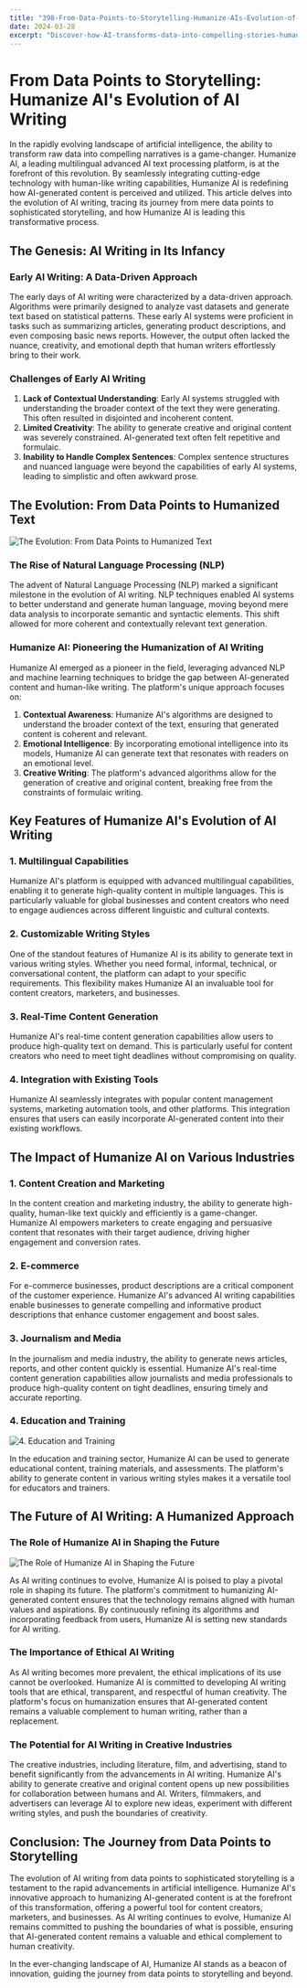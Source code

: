 ```yaml
---
title: "398-From-Data-Points-to-Storytelling-Humanize-AIs-Evolution-of-AI-Writing"
date: 2024-03-28
excerpt: "Discover-how-AI-transforms-data-into-compelling-stories-humanizing-its-evolution-in-writing"
---
```


# From Data Points to Storytelling: Humanize AI's Evolution of AI Writing

In the rapidly evolving landscape of artificial intelligence, the ability to transform raw data into compelling narratives is a game-changer. Humanize AI, a leading multilingual advanced AI text processing platform, is at the forefront of this revolution. By seamlessly integrating cutting-edge technology with human-like writing capabilities, Humanize AI is redefining how AI-generated content is perceived and utilized. This article delves into the evolution of AI writing, tracing its journey from mere data points to sophisticated storytelling, and how Humanize AI is leading this transformative process.

## The Genesis: AI Writing in Its Infancy

### Early AI Writing: A Data-Driven Approach

The early days of AI writing were characterized by a data-driven approach. Algorithms were primarily designed to analyze vast datasets and generate text based on statistical patterns. These early AI systems were proficient in tasks such as summarizing articles, generating product descriptions, and even composing basic news reports. However, the output often lacked the nuance, creativity, and emotional depth that human writers effortlessly bring to their work.

### Challenges of Early AI Writing

1. **Lack of Contextual Understanding**: Early AI systems struggled with understanding the broader context of the text they were generating. This often resulted in disjointed and incoherent content.
2. **Limited Creativity**: The ability to generate creative and original content was severely constrained. AI-generated text often felt repetitive and formulaic.
3. **Inability to Handle Complex Sentences**: Complex sentence structures and nuanced language were beyond the capabilities of early AI systems, leading to simplistic and often awkward prose.

## The Evolution: From Data Points to Humanized Text

![The Evolution: From Data Points to Humanized Text](/images/09.jpeg)


### The Rise of Natural Language Processing (NLP)

The advent of Natural Language Processing (NLP) marked a significant milestone in the evolution of AI writing. NLP techniques enabled AI systems to better understand and generate human language, moving beyond mere data analysis to incorporate semantic and syntactic elements. This shift allowed for more coherent and contextually relevant text generation.

### Humanize AI: Pioneering the Humanization of AI Writing

Humanize AI emerged as a pioneer in the field, leveraging advanced NLP and machine learning techniques to bridge the gap between AI-generated content and human-like writing. The platform's unique approach focuses on:

1. **Contextual Awareness**: Humanize AI's algorithms are designed to understand the broader context of the text, ensuring that generated content is coherent and relevant.
2. **Emotional Intelligence**: By incorporating emotional intelligence into its models, Humanize AI can generate text that resonates with readers on an emotional level.
3. **Creative Writing**: The platform's advanced algorithms allow for the generation of creative and original content, breaking free from the constraints of formulaic writing.

## Key Features of Humanize AI's Evolution of AI Writing

### 1. Multilingual Capabilities

Humanize AI's platform is equipped with advanced multilingual capabilities, enabling it to generate high-quality content in multiple languages. This is particularly valuable for global businesses and content creators who need to engage audiences across different linguistic and cultural contexts.

### 2. Customizable Writing Styles

One of the standout features of Humanize AI is its ability to generate text in various writing styles. Whether you need formal, informal, technical, or conversational content, the platform can adapt to your specific requirements. This flexibility makes Humanize AI an invaluable tool for content creators, marketers, and businesses.

### 3. Real-Time Content Generation

Humanize AI's real-time content generation capabilities allow users to produce high-quality text on demand. This is particularly useful for content creators who need to meet tight deadlines without compromising on quality.

### 4. Integration with Existing Tools

Humanize AI seamlessly integrates with popular content management systems, marketing automation tools, and other platforms. This integration ensures that users can easily incorporate AI-generated content into their existing workflows.

## The Impact of Humanize AI on Various Industries

### 1. Content Creation and Marketing

In the content creation and marketing industry, the ability to generate high-quality, human-like text quickly and efficiently is a game-changer. Humanize AI empowers marketers to create engaging and persuasive content that resonates with their target audience, driving higher engagement and conversion rates.

### 2. E-commerce

For e-commerce businesses, product descriptions are a critical component of the customer experience. Humanize AI's advanced AI writing capabilities enable businesses to generate compelling and informative product descriptions that enhance customer engagement and boost sales.

### 3. Journalism and Media

In the journalism and media industry, the ability to generate news articles, reports, and other content quickly is essential. Humanize AI's real-time content generation capabilities allow journalists and media professionals to produce high-quality content on tight deadlines, ensuring timely and accurate reporting.

### 4. Education and Training

![4. Education and Training](/images/18.jpeg)


In the education and training sector, Humanize AI can be used to generate educational content, training materials, and assessments. The platform's ability to generate content in various writing styles makes it a versatile tool for educators and trainers.

## The Future of AI Writing: A Humanized Approach

### The Role of Humanize AI in Shaping the Future

![The Role of Humanize AI in Shaping the Future](/images/21.jpeg)


As AI writing continues to evolve, Humanize AI is poised to play a pivotal role in shaping its future. The platform's commitment to humanizing AI-generated content ensures that the technology remains aligned with human values and aspirations. By continuously refining its algorithms and incorporating feedback from users, Humanize AI is setting new standards for AI writing.

### The Importance of Ethical AI Writing

As AI writing becomes more prevalent, the ethical implications of its use cannot be overlooked. Humanize AI is committed to developing AI writing tools that are ethical, transparent, and respectful of human creativity. The platform's focus on humanization ensures that AI-generated content remains a valuable complement to human writing, rather than a replacement.

### The Potential for AI Writing in Creative Industries

The creative industries, including literature, film, and advertising, stand to benefit significantly from the advancements in AI writing. Humanize AI's ability to generate creative and original content opens up new possibilities for collaboration between humans and AI. Writers, filmmakers, and advertisers can leverage AI to explore new ideas, experiment with different writing styles, and push the boundaries of creativity.

## Conclusion: The Journey from Data Points to Storytelling

The evolution of AI writing from data points to sophisticated storytelling is a testament to the rapid advancements in artificial intelligence. Humanize AI's innovative approach to humanizing AI-generated content is at the forefront of this transformation, offering a powerful tool for content creators, marketers, and businesses. As AI writing continues to evolve, Humanize AI remains committed to pushing the boundaries of what is possible, ensuring that AI-generated content remains a valuable and ethical complement to human creativity.

In the ever-changing landscape of AI, Humanize AI stands as a beacon of innovation, guiding the journey from data points to storytelling and beyond.